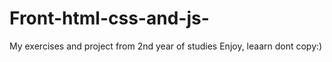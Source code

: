# Front-html-css-and-js-
My exercises and project from 2nd year of studies
Enjoy, leaarn dont copy:)
